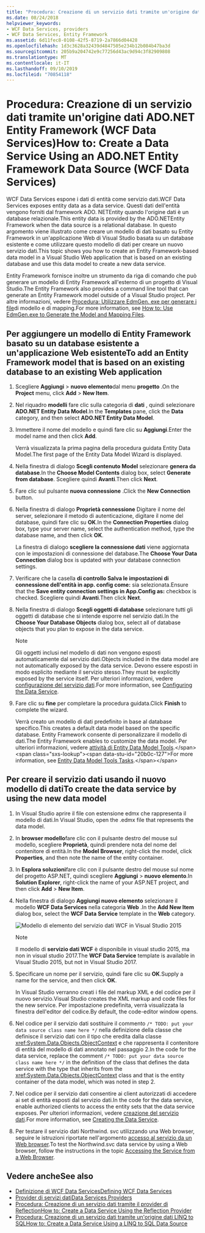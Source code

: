```yaml
---
title: "Procedura: Creazione di un servizio dati tramite un'origine dati ADO.NET Entity Framework (WCF Data Services)"
ms.date: 08/24/2018
helpviewer_keywords:
- WCF Data Services, providers
- WCF Data Services, Entity Framework
ms.assetid: 6d11fec8-0108-42f5-8719-2a7866d04428
ms.openlocfilehash: 1d3c3628a32439d4847505e234b12b084b47ba3d
ms.sourcegitcommit: 205b9a204742e9c77256d43ac9d94c3f82909808
ms.translationtype: MT
ms.contentlocale: it-IT
ms.lasthandoff: 09/10/2019
ms.locfileid: "70854118"
---
```

# <a name="how-to-create-a-data-service-using-an-adonet-entity-framework-data-source-wcf-data-services"></a><span data-ttu-id="20b0c-102">Procedura: Creazione di un servizio dati tramite un'origine dati ADO.NET Entity Framework (WCF Data Services)</span><span class="sxs-lookup"><span data-stu-id="20b0c-102">How to: Create a Data Service Using an ADO.NET Entity Framework Data Source (WCF Data Services)</span></span>

<span data-ttu-id="20b0c-103">WCF Data Services espone i dati di entità come servizio dati.</span><span class="sxs-lookup"><span data-stu-id="20b0c-103">WCF Data Services exposes entity data as a data service.</span></span> <span data-ttu-id="20b0c-104">Questi dati dell'entità vengono forniti dal framework ADO. NETEntity quando l'origine dati è un database relazionale.</span><span class="sxs-lookup"><span data-stu-id="20b0c-104">This entity data is provided by the ADO.NETEntity Framework when the data source is a relational database.</span></span> <span data-ttu-id="20b0c-105">In questo argomento viene illustrato come creare un modello di dati basato su Entity Framework in un'applicazione Web di Visual Studio basata su un database esistente e come utilizzare questo modello di dati per creare un nuovo servizio dati.</span><span class="sxs-lookup"><span data-stu-id="20b0c-105">This topic shows you how to create an Entity Framework-based data model in a Visual Studio Web application that is based on an existing database and use this data model to create a new data service.</span></span>

<span data-ttu-id="20b0c-106">Entity Framework fornisce inoltre un strumento da riga di comando che può generare un modello di Entity Framework all'esterno di un progetto di Visual Studio.</span><span class="sxs-lookup"><span data-stu-id="20b0c-106">The Entity Framework also provides a command line tool that can generate an Entity Framework model outside of a Visual Studio project.</span></span> <span data-ttu-id="20b0c-107">Per altre informazioni, vedere [Procedura: Utilizzare EdmGen. exe per generare i file](../adonet/ef/how-to-use-edmgen-exe-to-generate-the-model-and-mapping-files.md)di modello e di mapping.</span><span class="sxs-lookup"><span data-stu-id="20b0c-107">For more information, see [How to: Use EdmGen.exe to Generate the Model and Mapping Files](../adonet/ef/how-to-use-edmgen-exe-to-generate-the-model-and-mapping-files.md).</span></span>

## <a name="to-add-an-entity-framework-model-that-is-based-on-an-existing-database-to-an-existing-web-application"></a><span data-ttu-id="20b0c-108">Per aggiungere un modello di Entity Framework basato su un database esistente a un'applicazione Web esistente</span><span class="sxs-lookup"><span data-stu-id="20b0c-108">To add an Entity Framework model that is based on an existing database to an existing Web application</span></span>

1. <span data-ttu-id="20b0c-109">Scegliere **Aggiungi** > **nuovo elemento**dal menu **progetto** .</span><span class="sxs-lookup"><span data-stu-id="20b0c-109">On the **Project** menu, click **Add** > **New Item**.</span></span>

2. <span data-ttu-id="20b0c-110">Nel riquadro **modelli** fare clic sulla categoria di **dati** , quindi selezionare **ADO.NET Entity Data Model**.</span><span class="sxs-lookup"><span data-stu-id="20b0c-110">In the **Templates** pane, click the **Data** category, and then select **ADO.NET Entity Data Model**.</span></span>

3. <span data-ttu-id="20b0c-111">Immettere il nome del modello e quindi fare clic su **Aggiungi**.</span><span class="sxs-lookup"><span data-stu-id="20b0c-111">Enter the model name and then click **Add**.</span></span>

     <span data-ttu-id="20b0c-112">Verrà visualizzata la prima pagina della procedura guidata Entity Data Model.</span><span class="sxs-lookup"><span data-stu-id="20b0c-112">The first page of the Entity Data Model Wizard is displayed.</span></span>

4. <span data-ttu-id="20b0c-113">Nella finestra di dialogo **Scegli contenuto Model** selezionare **genera da database**.</span><span class="sxs-lookup"><span data-stu-id="20b0c-113">In the **Choose Model Contents** dialog box, select **Generate from database**.</span></span> <span data-ttu-id="20b0c-114">Scegliere quindi **Avanti**.</span><span class="sxs-lookup"><span data-stu-id="20b0c-114">Then click **Next**.</span></span>

5. <span data-ttu-id="20b0c-115">Fare clic sul pulsante **nuova connessione** .</span><span class="sxs-lookup"><span data-stu-id="20b0c-115">Click the **New Connection** button.</span></span>

6. <span data-ttu-id="20b0c-116">Nella finestra di dialogo **Proprietà connessione** Digitare il nome del server, selezionare il metodo di autenticazione, digitare il nome del database, quindi fare clic su **OK**.</span><span class="sxs-lookup"><span data-stu-id="20b0c-116">In the **Connection Properties** dialog box, type your server name, select the authentication method, type the database name, and then click **OK**.</span></span>

     <span data-ttu-id="20b0c-117">La finestra di dialogo **scegliere la connessione dati** viene aggiornata con le impostazioni di connessione del database.</span><span class="sxs-lookup"><span data-stu-id="20b0c-117">The **Choose Your Data Connection** dialog box is updated with your database connection settings.</span></span>

7. <span data-ttu-id="20b0c-118">Verificare che la casella **di controllo Salva le impostazioni di connessione dell'entità in app. config come:** sia selezionata.</span><span class="sxs-lookup"><span data-stu-id="20b0c-118">Ensure that the **Save entity connection settings in App.Config as:** checkbox is checked.</span></span> <span data-ttu-id="20b0c-119">Scegliere quindi **Avanti**.</span><span class="sxs-lookup"><span data-stu-id="20b0c-119">Then click **Next**.</span></span>

8. <span data-ttu-id="20b0c-120">Nella finestra di dialogo **Scegli oggetti di database** selezionare tutti gli oggetti di database che si intende esporre nel servizio dati.</span><span class="sxs-lookup"><span data-stu-id="20b0c-120">In the **Choose Your Database Objects** dialog box, select all of database objects that you plan to expose in the data service.</span></span>

    > [!NOTE]
    > <span data-ttu-id="20b0c-121">Gli oggetti inclusi nel modello di dati non vengono esposti automaticamente dal servizio dati.</span><span class="sxs-lookup"><span data-stu-id="20b0c-121">Objects included in the data model are not automatically exposed by the data service.</span></span> <span data-ttu-id="20b0c-122">Devono essere esposti in modo esplicito mediante il servizio stesso.</span><span class="sxs-lookup"><span data-stu-id="20b0c-122">They must be explicitly exposed by the service itself.</span></span> <span data-ttu-id="20b0c-123">Per ulteriori informazioni, vedere [configurazione del servizio dati](configuring-the-data-service-wcf-data-services.md).</span><span class="sxs-lookup"><span data-stu-id="20b0c-123">For more information, see [Configuring the Data Service](configuring-the-data-service-wcf-data-services.md).</span></span>

9. <span data-ttu-id="20b0c-124">Fare clic su **fine** per completare la procedura guidata.</span><span class="sxs-lookup"><span data-stu-id="20b0c-124">Click **Finish** to complete the wizard.</span></span>

     <span data-ttu-id="20b0c-125">Verrà creato un modello di dati predefinito in base al database specifico.</span><span class="sxs-lookup"><span data-stu-id="20b0c-125">This creates a default data model based on the specific database.</span></span> <span data-ttu-id="20b0c-126">Entity Framework consente di personalizzare il modello di dati.</span><span class="sxs-lookup"><span data-stu-id="20b0c-126">The Entity Framework enables to customize the data model.</span></span> <span data-ttu-id="20b0c-127">Per ulteriori informazioni, vedere [attività di Entity Data Model Tools](https://docs.microsoft.com/previous-versions/dotnet/netframework-4.0/bb738480(v=vs.100)).</span><span class="sxs-lookup"><span data-stu-id="20b0c-127">For more information, see [Entity Data Model Tools Tasks](https://docs.microsoft.com/previous-versions/dotnet/netframework-4.0/bb738480(v=vs.100)).</span></span>

## <a name="to-create-the-data-service-by-using-the-new-data-model"></a><span data-ttu-id="20b0c-128">Per creare il servizio dati usando il nuovo modello di dati</span><span class="sxs-lookup"><span data-stu-id="20b0c-128">To create the data service by using the new data model</span></span>

1. <span data-ttu-id="20b0c-129">In Visual Studio aprire il file con estensione edmx che rappresenta il modello di dati.</span><span class="sxs-lookup"><span data-stu-id="20b0c-129">In Visual Studio, open the .edmx file that represents the data model.</span></span>

2. <span data-ttu-id="20b0c-130">In **browser modello**fare clic con il pulsante destro del mouse sul modello, scegliere **Proprietà**, quindi prendere nota del nome del contenitore di entità.</span><span class="sxs-lookup"><span data-stu-id="20b0c-130">In the **Model Browser**, right-click the model, click **Properties**, and then note the name of the entity container.</span></span>

3. <span data-ttu-id="20b0c-131">In **Esplora soluzioni**fare clic con il pulsante destro del mouse sul nome del progetto ASP.NET, quindi scegliere **Aggiungi** > **nuovo elemento**.</span><span class="sxs-lookup"><span data-stu-id="20b0c-131">In **Solution Explorer**, right-click the name of your ASP.NET project, and then click **Add** > **New Item**.</span></span>

4. <span data-ttu-id="20b0c-132">Nella finestra di dialogo **Aggiungi nuovo elemento** selezionare il modello **WCF Data Services** nella categoria **Web** .</span><span class="sxs-lookup"><span data-stu-id="20b0c-132">In the **Add New Item** dialog box, select the **WCF Data Service** template in the **Web** category.</span></span>

   ![Modello di elemento del servizio dati WCF in Visual Studio 2015](media/wcf-data-service-item-template.png)

   > [!NOTE]
   > <span data-ttu-id="20b0c-134">Il modello di **servizio dati WCF** è disponibile in visual studio 2015, ma non in visual studio 2017.</span><span class="sxs-lookup"><span data-stu-id="20b0c-134">The **WCF Data Service** template is available in Visual Studio 2015, but not in Visual Studio 2017.</span></span>

5. <span data-ttu-id="20b0c-135">Specificare un nome per il servizio, quindi fare clic su **OK**.</span><span class="sxs-lookup"><span data-stu-id="20b0c-135">Supply a name for the service, and then click **OK**.</span></span>

     <span data-ttu-id="20b0c-136">In Visual Studio verranno creati i file del markup XML e del codice per il nuovo servizio.</span><span class="sxs-lookup"><span data-stu-id="20b0c-136">Visual Studio creates the XML markup and code files for the new service.</span></span> <span data-ttu-id="20b0c-137">Per impostazione predefinita, verrà visualizzata la finestra dell'editor del codice.</span><span class="sxs-lookup"><span data-stu-id="20b0c-137">By default, the code-editor window opens.</span></span>

6. <span data-ttu-id="20b0c-138">Nel codice per il servizio dati sostituire il commento `/* TODO: put your data source class name here */` nella definizione della classe che definisce il servizio dati con il tipo che eredita dalla classe <xref:System.Data.Objects.ObjectContext> e che rappresenta il contenitore di entità del modello di dati annotato nel passaggio 2.</span><span class="sxs-lookup"><span data-stu-id="20b0c-138">In the code for the data service, replace the comment `/* TODO: put your data source class name here */` in the definition of the class that defines the data service with the type that inherits from the <xref:System.Data.Objects.ObjectContext> class and that is the entity container of the data model, which was noted in step 2.</span></span>

7. <span data-ttu-id="20b0c-139">Nel codice per il servizio dati consentire ai client autorizzati di accedere ai set di entità esposti dal servizio dati.</span><span class="sxs-lookup"><span data-stu-id="20b0c-139">In the code for the data service, enable authorized clients to access the entity sets that the data service exposes.</span></span> <span data-ttu-id="20b0c-140">Per ulteriori informazioni, vedere [creazione del servizio dati](creating-the-data-service.md).</span><span class="sxs-lookup"><span data-stu-id="20b0c-140">For more information, see [Creating the Data Service](creating-the-data-service.md).</span></span>

8. <span data-ttu-id="20b0c-141">Per testare il servizio dati Northwind. svc utilizzando una Web browser, seguire le istruzioni riportate nell'argomento [accesso al servizio da un Web browser](accessing-the-service-from-a-web-browser-wcf-data-services-quickstart.md).</span><span class="sxs-lookup"><span data-stu-id="20b0c-141">To test the Northwind.svc data service by using a Web browser, follow the instructions in the topic [Accessing the Service from a Web Browser](accessing-the-service-from-a-web-browser-wcf-data-services-quickstart.md).</span></span>

## <a name="see-also"></a><span data-ttu-id="20b0c-142">Vedere anche</span><span class="sxs-lookup"><span data-stu-id="20b0c-142">See also</span></span>

- [<span data-ttu-id="20b0c-143">Definizione di WCF Data Services</span><span class="sxs-lookup"><span data-stu-id="20b0c-143">Defining WCF Data Services</span></span>](defining-wcf-data-services.md)
- [<span data-ttu-id="20b0c-144">Provider di servizi dati</span><span class="sxs-lookup"><span data-stu-id="20b0c-144">Data Services Providers</span></span>](data-services-providers-wcf-data-services.md)
- [<span data-ttu-id="20b0c-145">Procedura: Creazione di un servizio dati tramite il provider di Reflection</span><span class="sxs-lookup"><span data-stu-id="20b0c-145">How to: Create a Data Service Using the Reflection Provider</span></span>](create-a-data-service-using-rp-wcf-data-services.md)
- [<span data-ttu-id="20b0c-146">Procedura: Creazione di un servizio dati tramite un'origine dati LINQ to SQL</span><span class="sxs-lookup"><span data-stu-id="20b0c-146">How to: Create a Data Service Using a LINQ to SQL Data Source</span></span>](create-a-data-service-using-linq-to-sql-wcf.md)
